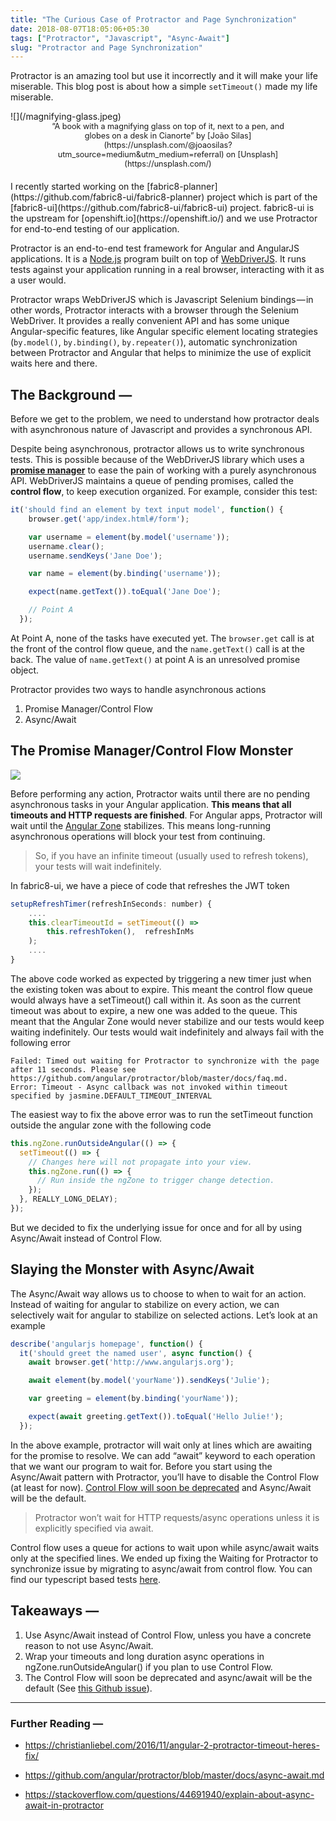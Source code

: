```yaml
---
title: "The Curious Case of Protractor and Page Synchronization"
date: 2018-08-07T18:05:06+05:30
tags: ["Protractor", "Javascript", "Async-Await"]
slug: "Protractor and Page Synchronization"
---
```


<style>
.caption {
    font-size: 0.9em;
    margin: 0px 50px;
    text-align: center;
    margin-bottom: 20px;
}
</style>
Protractor is an amazing tool but use it incorrectly and it will make your life miserable. This blog post is about how a simple `setTimeout()` made my life miserable.
<div>
![](/magnifying-glass.jpeg)
<div class="caption">“A book with a magnifying glass on top of it, next to a pen, and globes on a desk in Cianorte” by [João Silas](https://unsplash.com/@joaosilas?utm_source=medium&utm_medium=referral) on [Unsplash](https://unsplash.com/)</div>
</div>
I recently started working on the [fabric8-planner](https://github.com/fabric8-ui/fabric8-planner) project which is part of the [fabric8-ui](https://github.com/fabric8-ui/fabric8-ui) project. fabric8-ui is the upstream for [openshift.io](https://openshift.io/) and we use Protractor for end-to-end testing of our application.

Protractor is an end-to-end test framework for Angular and AngularJS applications. It is a [Node.js](http://nodejs.org/) program built on top of [WebDriverJS](https://github.com/SeleniumHQ/selenium/wiki/WebDriverJs). It runs tests against your application running in a real browser, interacting with it as a user would.


Protractor wraps WebDriverJS which is Javascript Selenium bindings — in other words, Protractor interacts with a browser through the Selenium WebDriver. It provides a really convenient API and has some unique Angular-specific features, like Angular specific element locating strategies (`by.model()`, `by.binding()`, `by.repeater()`), automatic synchronization between Protractor and Angular that helps to minimize the use of explicit waits here and there.

## The Background —
Before we get to the problem, we need to understand how protractor deals with asynchronous nature of Javascript and provides a synchronous API.


Despite being asynchronous, protractor allows us to write synchronous tests. This is possible because of the WebDriverJS library which uses a **[promise manager](http://seleniumhq.github.io/selenium/docs/api/javascript/module/selenium-webdriver/lib/promise.html)** to ease the pain of working with a purely asynchronous API. WebDriverJS maintains a queue of pending promises, called the **control flow**, to keep execution organized. For example, consider this test:

```javascript
it('should find an element by text input model', function() {
    browser.get('app/index.html#/form');

    var username = element(by.model('username'));
    username.clear();
    username.sendKeys('Jane Doe');

    var name = element(by.binding('username'));

    expect(name.getText()).toEqual('Jane Doe');

    // Point A
  });
```
At Point A, none of the tasks have executed yet. The `browser.get` call is at the front of the control flow queue, and the `name.getText()` call is at the back. The value of `name.getText()` at point A is an unresolved promise object.

Protractor provides two ways to handle asynchronous actions

1. Promise Manager/Control Flow
2. Async/Await

## The Promise Manager/Control Flow Monster
![](/cute-monster.jpeg)

Before performing any action, Protractor waits until there are no pending asynchronous tasks in your Angular application. **This means that all timeouts and HTTP requests are finished**. For Angular apps, Protractor will wait until the [Angular Zone](https://medium.com/@MertzAlertz/what-the-hell-is-zone-js-and-why-is-it-in-my-angular-2-6ff28bcf943e) stabilizes. This means long-running asynchronous operations will block your test from continuing.

>So, if you have an infinite timeout (usually used to refresh tokens), your tests will wait indefinitely.

In fabric8-ui, we have a piece of code that refreshes the JWT token

```javascript
setupRefreshTimer(refreshInSeconds: number) {
    ....
    this.clearTimeoutId = setTimeout(() => 
        this.refreshToken(),  refreshInMs
    );
    ....
}
```

The above code worked as expected by triggering a new timer just when the existing token was about to expire. This meant the control flow queue would always have a setTimeout() call within it. As soon as the current timeout was about to expire, a new one was added to the queue. This meant that the Angular Zone would never stabilize and our tests would keep waiting indefinitely. Our tests would wait indefinitely and always fail with the following error

```
Failed: Timed out waiting for Protractor to synchronize with the page after 11 seconds. Please see https://github.com/angular/protractor/blob/master/docs/faq.md.
Error: Timeout - Async callback was not invoked within timeout specified by jasmine.DEFAULT_TIMEOUT_INTERVAL 
```

The easiest way to fix the above error was to run the setTimeout function outside the angular zone with the following code

```javascript
this.ngZone.runOutsideAngular(() => {
  setTimeout(() => {
    // Changes here will not propagate into your view.
    this.ngZone.run(() => {
      // Run inside the ngZone to trigger change detection.
    });
  }, REALLY_LONG_DELAY);
});
```
But we decided to fix the underlying issue for once and for all by using Async/Await instead of Control Flow.

## Slaying the Monster with Async/Await
The Async/Await way allows us to choose to when to wait for an action. Instead of waiting for angular to stabilize on every action, we can selectively wait for angular to stabilize on selected actions. Let’s look at an example

```javascript
describe('angularjs homepage', function() {
  it('should greet the named user', async function() {
    await browser.get('http://www.angularjs.org');

    await element(by.model('yourName')).sendKeys('Julie');

    var greeting = element(by.binding('yourName'));

    expect(await greeting.getText()).toEqual('Hello Julie!');
  });
```

In the above example, protractor will wait only at lines which are awaiting for the promise to resolve. We can add “await” keyword to each operation that we want our program to wait for. Before you start using the Async/Await pattern with Protractor, you’ll have to disable the Control Flow (at least for now). [Control Flow will soon be deprecated](https://github.com/SeleniumHQ/selenium/issues/2969) and Async/Await will be the default.

>Protractor won’t wait for HTTP requests/async operations unless it is explicitly specified via await.

Control flow uses a queue for actions to wait upon while async/await waits only at the specified lines. We ended up fixing the Waiting for Protractor to synchronize issue by migrating to async/await from control flow. You can find our typescript based tests [here](https://github.com/fabric8-ui/fabric8-planner/tree/master/src/tests).

## Takeaways —
 
1. Use Async/Await instead of Control Flow, unless you have a concrete reason to not use Async/Await.
2. Wrap your timeouts and long duration async operations in ngZone.runOutsideAngular() if you plan to use Control Flow.
3. The Control Flow will soon be deprecated and async/await will be the default (See [this Github issue](https://github.com/SeleniumHQ/selenium/issues/2969)).

---
### Further Reading —


- https://christianliebel.com/2016/11/angular-2-protractor-timeout-heres-fix/

- https://github.com/angular/protractor/blob/master/docs/async-await.md

- https://stackoverflow.com/questions/44691940/explain-about-async-await-in-protractor